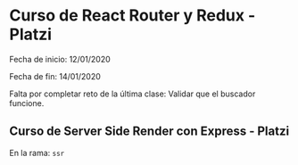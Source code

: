 # Curso de React Router y Redux - Platzi

Fecha de inicio: 12/01/2020

Fecha de fin: 14/01/2020

Falta por completar reto de la última clase: Validar que el buscador funcione.

## Curso de Server Side Render con Express - Platzi

En la rama: `ssr`
